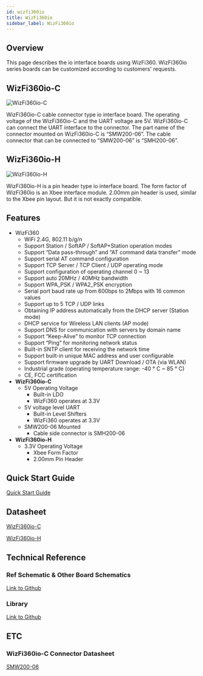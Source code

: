 ```yaml
---
id: wizfi360io
title: WizFi360io
sidebar_label: WizFi360io
---
```


## Overview

This page describes the io interface boards using WizFi360. WizFi360io series boards can be customized according to customers' requests.

## WizFi360io-C

![WizFi360io-C](/Document/img/wizfi360io-c.png)

WizFi360io-C cable connector type io interface board. The operating voltage of the WizFi360io-C and the UART voltage are 5V. WizFi360io-C can connect the UART interface to the connector. The part name of the connector mounted on WizFi360io-C is “SMW200-06”. The cable connector that can be connected to “SMW200-06” is “SMH200-06”.

## WizFi360io-H

![WizFi360io-H](/Document/img/wizfi360-h.png)

WizFi360io-H is a pin header type io interface board. The form factor of WizFi360io is an Xbee interface module. 2.00mm pin header is used, similar to the Xbee pin layout. But it is not exactly compatible.

## Features


- WizFi360
    - WiFi 2.4G, 802.11 b/g/n
    - Support Station / SoftAP / SoftAP+Station operation modes
    - Support “Data pass-through” and “AT command data transfer” mode
    - Support serial AT command configuration
    - Support TCP Server / TCP Client / UDP operating mode
    - Support configuration of operating channel 0 ~ 13
    - Support auto 20MHz / 40MHz bandwidth
    - Support WPA_PSK / WPA2_PSK encryption
    - Serial port baud rate up from 600bps to 2Mbps with 16 common values
    - Support up to 5 TCP / UDP links
    - Obtaining IP address automatically from the DHCP server (Station mode)
    - DHCP service for Wireless LAN clients (AP mode)
    - Support DNS for communication with servers by domain name
    - Support “Keep-Alive” to monitor TCP connection
    - Support “Ping” for monitoring network status
    - Built-in SNTP client for receiving the network time
    - Support built-in unique MAC address and user configurable
    - Support firmware upgrade by UART Download / OTA (via WLAN)
    - Industrial grade (operating temperature range: -40 ° C ~ 85 ° C)
    - CE, FCC certification
- **WizFi360io-C**
    - 5V Operating Voltage
        - Built-in LDO
        - WizFi360 operates at 3.3V
    - 5V voltage level UART
        - Built-in Level Shifters
        - WizFi360 operates at 3.3V
    - SMW200-06 Mounted
        - Cable side connector is SMH200-06
- **WizFi360io-H**
    - 3.3V Operating Voltage
        - Xbee Form Factor
        - 2.00mm Pin Header

## Quick Start Guide

[Quick Start Guide](https://wizwiki.net/wiki/lib/exe/fetch.php/products:wizfi360:wizfi360ds:wizfi360qs_v113e.pdf)

## Datasheet

[WizFi360io-C](https://wizwiki.net/wiki/lib/exe/fetch.php/products:wizfi360:wizfi360ds:wizfi360io-c_ds_102_en.pdf)

[WizFi360io-H](https://wizwiki.net/wiki/lib/exe/fetch.php/products:wizfi360:wizfi360ds:wizfi360io-h_ds_101_en.pdf)

## Technical Reference

### Ref Schematic & Other Board Schematics

[Link to Github](https://github.com/Wiznet/Hardware-Files-of-WIZnet/tree/master/07_WizFi_Module/WizFi360-EVB-Shield)

### Library

[Link to Github](https://github.com/wizfi/Release)

## ETC

### WizFi360io-C Connector Datasheet

[SMW200-06](https://wizwiki.net/wiki/lib/exe/fetch.php/products:wizfi360:board:wizfi360io-c:smw200-nn.pdf)